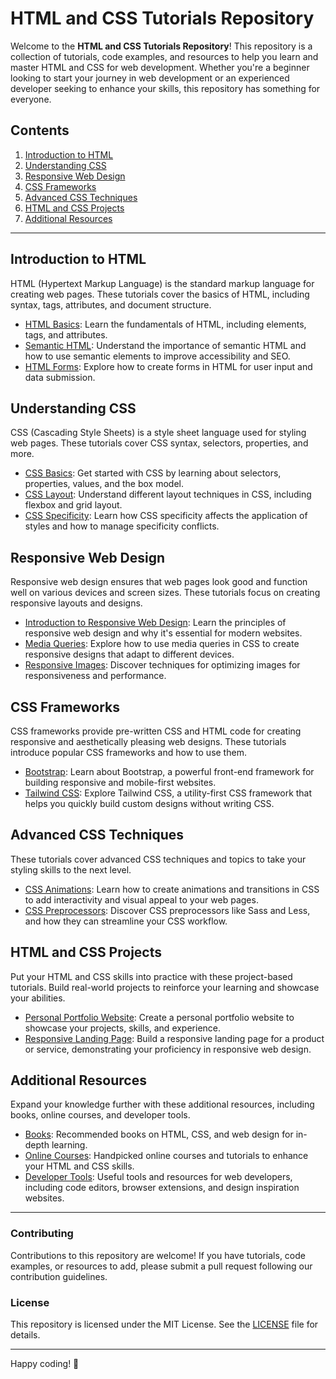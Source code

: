 
# HTML and CSS Tutorials Repository

Welcome to the **HTML and CSS Tutorials Repository**! This repository is a collection of tutorials, code examples, and resources to help you learn and master HTML and CSS for web development. Whether you're a beginner looking to start your journey in web development or an experienced developer seeking to enhance your skills, this repository has something for everyone.

## Contents

1. [Introduction to HTML](#introduction-to-html)
2. [Understanding CSS](#understanding-css)
3. [Responsive Web Design](#responsive-web-design)
4. [CSS Frameworks](#css-frameworks)
5. [Advanced CSS Techniques](#advanced-css-techniques)
6. [HTML and CSS Projects](#html-and-css-projects)
7. [Additional Resources](#additional-resources)

---

## Introduction to HTML

HTML (Hypertext Markup Language) is the standard markup language for creating web pages. These tutorials cover the basics of HTML, including syntax, tags, attributes, and document structure.

- [HTML Basics](tutorials/html/html-basics.md): Learn the fundamentals of HTML, including elements, tags, and attributes.
- [Semantic HTML](tutorials/html/semantic-html.md): Understand the importance of semantic HTML and how to use semantic elements to improve accessibility and SEO.
- [HTML Forms](tutorials/html/html-forms.md): Explore how to create forms in HTML for user input and data submission.

## Understanding CSS

CSS (Cascading Style Sheets) is a style sheet language used for styling web pages. These tutorials cover CSS syntax, selectors, properties, and more.

- [CSS Basics](tutorials/css/css-basics.md): Get started with CSS by learning about selectors, properties, values, and the box model.
- [CSS Layout](tutorials/css/css-layout.md): Understand different layout techniques in CSS, including flexbox and grid layout.
- [CSS Specificity](tutorials/css/css-specificity.md): Learn how CSS specificity affects the application of styles and how to manage specificity conflicts.

## Responsive Web Design

Responsive web design ensures that web pages look good and function well on various devices and screen sizes. These tutorials focus on creating responsive layouts and designs.

- [Introduction to Responsive Web Design](tutorials/responsive-web-design/intro-to-rwd.md): Learn the principles of responsive web design and why it's essential for modern websites.
- [Media Queries](tutorials/responsive-web-design/media-queries.md): Explore how to use media queries in CSS to create responsive designs that adapt to different devices.
- [Responsive Images](tutorials/responsive-web-design/responsive-images.md): Discover techniques for optimizing images for responsiveness and performance.

## CSS Frameworks

CSS frameworks provide pre-written CSS and HTML code for creating responsive and aesthetically pleasing web designs. These tutorials introduce popular CSS frameworks and how to use them.

- [Bootstrap](tutorials/css-frameworks/bootstrap.md): Learn about Bootstrap, a powerful front-end framework for building responsive and mobile-first websites.
- [Tailwind CSS](tutorials/css-frameworks/tailwind-css.md): Explore Tailwind CSS, a utility-first CSS framework that helps you quickly build custom designs without writing CSS.

## Advanced CSS Techniques

These tutorials cover advanced CSS techniques and topics to take your styling skills to the next level.

- [CSS Animations](tutorials/advanced-css/css-animations.md): Learn how to create animations and transitions in CSS to add interactivity and visual appeal to your web pages.
- [CSS Preprocessors](tutorials/advanced-css/css-preprocessors.md): Discover CSS preprocessors like Sass and Less, and how they can streamline your CSS workflow.

## HTML and CSS Projects

Put your HTML and CSS skills into practice with these project-based tutorials. Build real-world projects to reinforce your learning and showcase your abilities.

- [Personal Portfolio Website](projects/portfolio-website.md): Create a personal portfolio website to showcase your projects, skills, and experience.
- [Responsive Landing Page](projects/responsive-landing-page.md): Build a responsive landing page for a product or service, demonstrating your proficiency in responsive web design.

## Additional Resources

Expand your knowledge further with these additional resources, including books, online courses, and developer tools.

- [Books](resources/books.md): Recommended books on HTML, CSS, and web design for in-depth learning.
- [Online Courses](resources/online-courses.md): Handpicked online courses and tutorials to enhance your HTML and CSS skills.
- [Developer Tools](resources/developer-tools.md): Useful tools and resources for web developers, including code editors, browser extensions, and design inspiration websites.

---

### Contributing

Contributions to this repository are welcome! If you have tutorials, code examples, or resources to add, please submit a pull request following our contribution guidelines.

### License

This repository is licensed under the MIT License. See the [LICENSE](LICENSE) file for details.

---

Happy coding! 🚀
